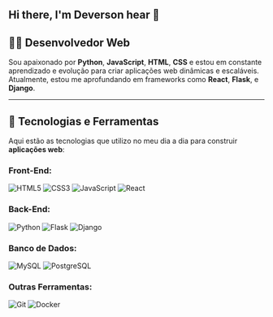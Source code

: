 ## Hi there, I'm Deverson hear 👋

## 👨‍💻 Desenvolvedor Web

Sou apaixonado por **Python**, **JavaScript**, **HTML**, **CSS** e estou em constante aprendizado e evolução para criar aplicações web dinâmicas e escaláveis. Atualmente, estou me aprofundando em frameworks como **React**, **Flask**, e **Django**.



---

## 🚀 Tecnologias e Ferramentas

Aqui estão as tecnologias que utilizo no meu dia a dia para construir **aplicações web**:

### **Front-End**:
![HTML5](https://img.shields.io/badge/HTML5-E34F26?style=flat&logo=html5&logoColor=white)
![CSS3](https://img.shields.io/badge/CSS3-1572B6?style=flat&logo=css3&logoColor=white)
![JavaScript](https://img.shields.io/badge/JavaScript-ES6-yellow?style=flat&logo=javascript&logoColor=black)
![React](https://img.shields.io/badge/React-16.8-61DAFB?style=flat&logo=react&logoColor=black)

### **Back-End**:
![Python](https://img.shields.io/badge/Python-3.9-%233C3C3C?style=flat&logo=python&logoColor=yellow)
![Flask](https://img.shields.io/badge/Flask-000000?style=flat&logo=flask&logoColor=white)
![Django](https://img.shields.io/badge/Django-092E20?style=flat&logo=django&logoColor=white)

### **Banco de Dados**:
![MySQL](https://img.shields.io/badge/MySQL-4479A1?style=flat&logo=mysql&logoColor=white)
![PostgreSQL](https://img.shields.io/badge/PostgreSQL-336791?style=flat&logo=postgresql&logoColor=white)

### **Outras Ferramentas**:
![Git](https://img.shields.io/badge/Git-F05032?style=flat&logo=git&logoColor=white)
![Docker](https://img.shields.io/badge/Docker-2496ED?style=flat&logo=docker&logoColor=white)
